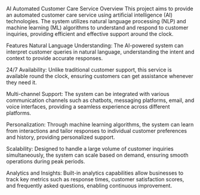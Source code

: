 AI Automated Customer Care Service
Overview
This project aims to provide an automated customer care service using artificial intelligence (AI) technologies. The system utilizes natural language processing (NLP) and machine learning (ML) algorithms to understand and respond to customer inquiries, providing efficient and effective support around the clock.

Features
Natural Language Understanding: The AI-powered system can interpret customer queries in natural language, understanding the intent and context to provide accurate responses.

24/7 Availability: Unlike traditional customer support, this service is available round the clock, ensuring customers can get assistance whenever they need it.

Multi-channel Support: The system can be integrated with various communication channels such as chatbots, messaging platforms, email, and voice interfaces, providing a seamless experience across different platforms.

Personalization: Through machine learning algorithms, the system can learn from interactions and tailor responses to individual customer preferences and history, providing personalized support.

Scalability: Designed to handle a large volume of customer inquiries simultaneously, the system can scale based on demand, ensuring smooth operations during peak periods.

Analytics and Insights: Built-in analytics capabilities allow businesses to track key metrics such as response times, customer satisfaction scores, and frequently asked questions, enabling continuous improvement.
